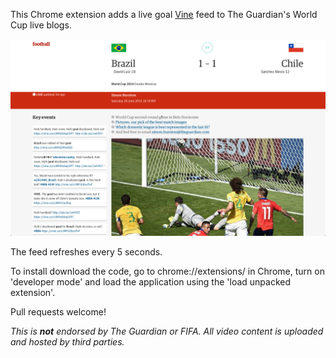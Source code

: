 
This Chrome extension adds a live goal [Vine](https://vine.co/) feed to The Guardian's World Cup live blogs.

<img src="vines.png"/>

The feed refreshes every 5 seconds.

To install download the code, go to chrome://extensions/ in Chrome, turn on 'developer mode' and load the application using the 'load unpacked extension'.

Pull requests welcome!

_This is **not** endorsed by The Guardian or FIFA. All video content is uploaded and hosted by third parties._
